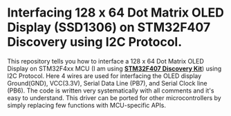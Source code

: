 # Interfacing 128 x 64 Dot Matrix OLED Display (SSD1306) on STM32F407 Discovery using I2C Protocol.
This repository tells you how to interface a 128 x 64 Dot Matrix OLED Display on STM32F4xx MCU (I am using **[STM32F407 Discovery Kit](https://github.com/SharathN25/STM32F407-Discovery)**) using  I2C Protocol. Here 4 wires are used for interfacing the OLED display Ground(GND), VCC(3.3V), Serial Data Line (PB7), and Serial Clock line (PB6). The code is written very systematically with all comments and it's easy to understand. This driver can be ported for other microcontrollers by simply replacing few functions with MCU-specific APIs.
